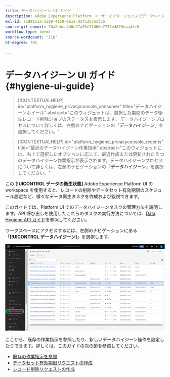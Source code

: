 ```yaml
---
title: データハイジーン UI ガイド
description: Adobe Experience Platform ユーザーインターフェイスでデータハイジーンタスクを管理する方法を説明します。
exl-id: 7199151a-5390-4150-8a1d-daf53b7a1f5b
source-git-commit: 70a2abcc4d6e27a89e77d68e7757e4876eaa4fc0
workflow-type: tm+mt
source-wordcount: '216'
ht-degree: 78%

---
```


# データハイジーン UI ガイド {#hygiene-ui-guide}

>[!CONTEXTUALHELP]
>id="platform_hygiene_privacyconsole_consumer"
>title="データハイジーンホイール"
>abstract="このウィジェットは、選択した期間のデータ衛生レコード削除ジョブのステータスを表示します。 データハイジーンプロセスについて詳しくは、左側のナビゲーションの「**データハイジーン**」を選択してください。"

>[!CONTEXTUALHELP]
>id="platform_hygiene_privacyconsole_recents"
>title="最近のデータハイジーン作業指示"
>abstract="このウィジェットには、右上で選択したオプションに応じて、最近作成または更新された 5 つのデータハイジーン作業指示が表示されます。データハイジーンプロセスについて詳しくは、左側のナビゲーションの「**データハイジーン**」を選択してください。"

この **[!UICONTROL データの衛生状態]** Adobe Experience Platform UI の workspace を使用すると、レコードの削除やデータセット有効期限のスケジュール設定など、様々なデータ衛生タスクを作成および監視できます。

このガイドでは、Platform UI でのデータハイジーンタスクの管理方法を説明します。API 呼び出しを使用したこれらのタスクの実行方法については、[Data Hygiene API ガイド](../api/overview.md)を参照してください。

ワークスペースにアクセスするには、左側のナビゲーションにある「**[!UICONTROL データハイジーン]**」を選択します。

![Platform UI の[!UICONTROL データハイジーン]ワークスペースを示す画像](../images/ui/overview/home.png)

ここから、既存の作業指示を参照したり、新しいデータハイジーン操作を設定したりできます。詳しくは、このガイドの次の節を参照してください。

* [既存の作業指示を参照](./browse.md)
* [データセット有効期限リクエストの作成](./dataset-expiration.md)
* [レコード削除リクエストの作成](./record-delete.md)
